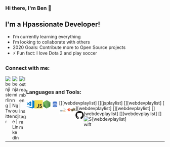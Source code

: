 ### Hi there, I'm Ben 👋
## I'm a Hpassionate Developer!
-  I’m currently learning everything 
-  I’m looking to collaborate with others 
-  2020 Goals: Contribute more to Open Source projects
- ⚡ Fun fact: I love Dota 2 and play soccer 
### Connect with me:
[<img align="left" alt="benjisterling | Twitter" width="22px" src="https://cdn.jsdelivr.net/npm/simple-icons@v3/icons/twitter.svg" />][twitter]
[<img align="left" alt="benjamin Ngoundjé | LinkedIn" width="22px" src="https://cdn.jsdelivr.net/npm/simple-icons@v3/icons/linkedin.svg" />][linkedin]
[<img align="left" alt="iostreamben | Instagram" width="22px" src="https://cdn.jsdelivr.net/npm/simple-icons@v3/icons/instagram.svg" />][instagram]

<br />

### Languages and Tools:
[<img align="left" alt="Visual Studio Code" width="26px" src="https://raw.githubusercontent.com/github/explore/80688e429a7d4ef2fca1e82350fe8e3517d3494d/topics/visual-studio-code/visual-studio-code.png" />][webdevplaylist]
[<img align="left" alt="JavaScript" width="26px" src="https://raw.githubusercontent.com/github/explore/80688e429a7d4ef2fca1e82350fe8e3517d3494d/topics/javascript/javascript.png" />][jsplaylist]
[<img align="left" alt="Node.js" width="26px" src="https://raw.githubusercontent.com/github/explore/80688e429a7d4ef2fca1e82350fe8e3517d3494d/topics/nodejs/nodejs.png" />][webdevplaylist]
[<img align="left" alt="SQL" width="26px" src="https://raw.githubusercontent.com/github/explore/80688e429a7d4ef2fca1e82350fe8e3517d3494d/topics/sql/sql.png" />][webdevplaylist]
[<img align="left" alt="MySQL" width="26px" src="https://raw.githubusercontent.com/github/explore/80688e429a7d4ef2fca1e82350fe8e3517d3494d/topics/mysql/mysql.png" />][webdevplaylist]
[<img align="left" alt="Git" width="26px" src="https://raw.githubusercontent.com/github/explore/80688e429a7d4ef2fca1e82350fe8e3517d3494d/topics/git/git.png" />][webdevplaylist]
[<img align="left" alt="GitHub" width="26px" src="https://raw.githubusercontent.com/github/explore/78df643247d429f6cc873026c0622819ad797942/topics/github/github.png" />][webdevplaylist]
[<img align="left" alt="Swift" width="26px" src="https://e7.pngegg.com/pngimages/912/253/png-clipart-apple-worldwide-developers-conference-swift-apple-developer-eagle-security-logo-text-logo.png" />][webdevplaylist]

<br />
<br />

---
[twitter]: https://twitter.com/benjisterling
[youtube]: https://www.youtube.com/channel/UCdnwUXe1FMQVet1vUgdUBkw
[instagram]: https://www.instagram.com/iostreamben
[linkedin]: https://www.linkedin.com/in/benjamin-ngoundj%C3%A9-4264669a/
[facebook]: https://www.facebook.com/BenjiSterling